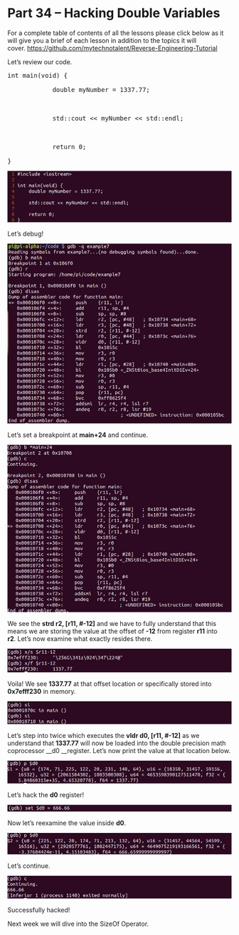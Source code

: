 # Part 34 – Hacking Double Variables

For a complete table of contents of all the lessons please click below as it will give you a brief of each lesson in addition to the topics it will cover.&nbsp;https://github.com/mytechnotalent/Reverse-Engineering-Tutorial

Let’s review our code.

<pre spellcheck="false">int main(void) {

&nbsp;&nbsp;&nbsp;&nbsp;&nbsp;&nbsp;&nbsp;&nbsp;&nbsp;&nbsp;&nbsp; double myNumber = 1337.77;

&nbsp;

&nbsp;&nbsp;&nbsp;&nbsp;&nbsp;&nbsp;&nbsp;&nbsp;&nbsp;&nbsp;&nbsp; std::cout &lt;&lt; myNumber &lt;&lt; std::endl;

&nbsp;

&nbsp;&nbsp;&nbsp;&nbsp;&nbsp;&nbsp;&nbsp;&nbsp;&nbsp;&nbsp;&nbsp; return 0;

}
</pre>

<div class="slate-resizable-image-embed slate-image-embed__resize-full-width"><img src="imgs/927948278.jpg"/></div>

Let’s debug!

<div class="slate-resizable-image-embed slate-image-embed__resize-full-width"><img src="imgs/854533091.jpg"/></div>

Let’s set a breakpoint at __main+24__ and continue.

<div class="slate-resizable-image-embed slate-image-embed__resize-full-width"><img src="imgs/490853933.jpg"/></div>

We see the __strd r2, \[r11, \#-12\]__ and we have to fully understand that this means we are storing the value at the offset of __-12__ from register __r11__ into __r2__.&nbsp;Let’s now examine what exactly resides there.&nbsp;&nbsp;

<div class="slate-resizable-image-embed slate-image-embed__resize-full-width"><img src="imgs/1012184437.jpg"/></div>

Voila!&nbsp;We see __1337.77__ at that offset location or specifically stored into __0x7efff230__ in memory.

<div class="slate-resizable-image-embed slate-image-embed__resize-full-width"><img src="imgs/1038709324.jpg"/></div>

Let’s step into twice which executes the __vldr d0, \[r11, \#-12\]__ as we understand that __1337.77__ will now be loaded into the double precision math coprocessor __d0 __register.&nbsp;Let’s now print the value at that location below.

<div class="slate-resizable-image-embed slate-image-embed__resize-full-width"><img src="imgs/270669655.jpg"/></div>

Let’s hack the __d0__ register!

<div class="slate-resizable-image-embed slate-image-embed__resize-full-width"><img src="imgs/1029172940.jpg"/></div>

Now let’s reexamine the value inside __d0__.

<div class="slate-resizable-image-embed slate-image-embed__resize-full-width"><img src="imgs/760356558.jpg"/></div>

Let’s continue.

<div class="slate-resizable-image-embed slate-image-embed__resize-full-width"><img src="imgs/534946050.jpg"/></div>

Successfully hacked!

Next week we will dive into the SizeOf Operator.
